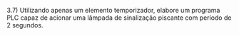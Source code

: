 3.7) Utilizando apenas um elemento temporizador, elabore um programa PLC capaz de acionar uma lâmpada de sinalização piscante com período de 2 segundos.